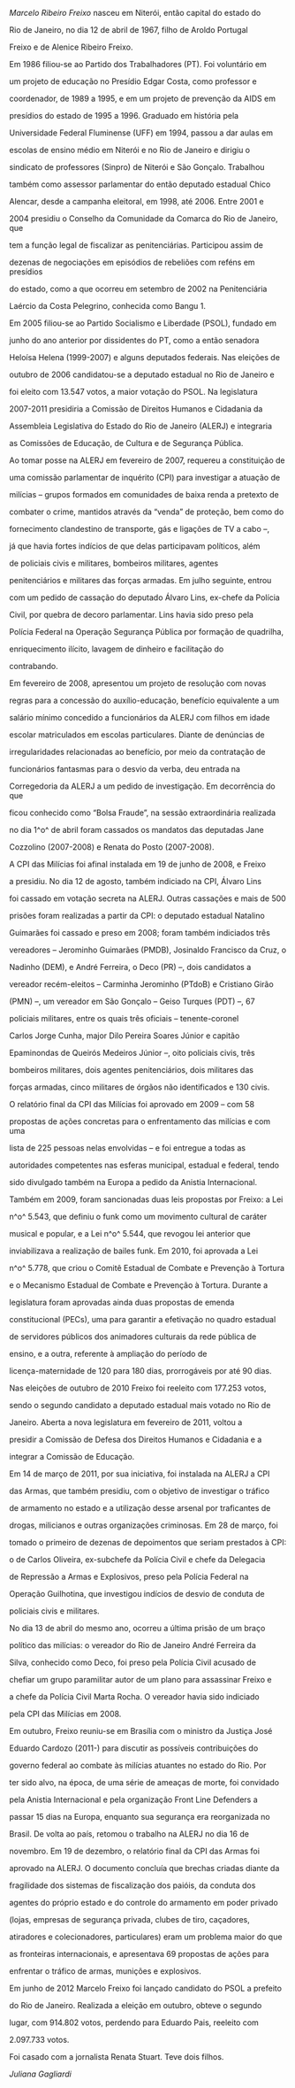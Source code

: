 

*Marcelo Ribeiro Freixo* nasceu em Niterói, então capital do estado do

Rio de Janeiro, no dia 12 de abril de 1967, filho de Aroldo Portugal

Freixo e de Alenice Ribeiro Freixo.



Em 1986 filiou-se ao Partido dos Trabalhadores (PT). Foi voluntário em

um projeto de educação no Presídio Edgar Costa, como professor e

coordenador, de 1989 a 1995, e em um projeto de prevenção da AIDS em

presídios do estado de 1995 a 1996. Graduado em história pela

Universidade Federal Fluminense (UFF) em 1994, passou a dar aulas em

escolas de ensino médio em Niterói e no Rio de Janeiro e dirigiu o

sindicato de professores (Sinpro) de Niterói e São Gonçalo. Trabalhou

também como assessor parlamentar do então deputado estadual Chico

Alencar, desde a campanha eleitoral, em 1998, até 2006. Entre 2001 e

2004 presidiu o Conselho da Comunidade da Comarca do Rio de Janeiro, que

tem a função legal de fiscalizar as penitenciárias. Participou assim de

dezenas de negociações em episódios de rebeliões com reféns em presídios

do estado, como a que ocorreu em setembro de 2002 na Penitenciária

Laércio da Costa Pelegrino, conhecida como Bangu 1.



Em 2005 filiou-se ao Partido Socialismo e Liberdade (PSOL), fundado em

junho do ano anterior por dissidentes do PT, como a então senadora

Heloísa Helena (1999-2007) e alguns deputados federais. Nas eleições de

outubro de 2006 candidatou-se a deputado estadual no Rio de Janeiro e

foi eleito com 13.547 votos, a maior votação do PSOL. Na legislatura

2007-2011 presidiria a Comissão de Direitos Humanos e Cidadania da

Assembleia Legislativa do Estado do Rio de Janeiro (ALERJ) e integraria

as Comissões de Educação, de Cultura e de Segurança Pública.



Ao tomar posse na ALERJ em fevereiro de 2007, requereu a constituição de

uma comissão parlamentar de inquérito (CPI) para investigar a atuação de

milícias – grupos formados em comunidades de baixa renda a pretexto de

combater o crime, mantidos através da “venda” de proteção, bem como do

fornecimento clandestino de transporte, gás e ligações de TV a cabo –,

já que havia fortes indícios de que delas participavam políticos, além

de policiais civis e militares, bombeiros militares, agentes

penitenciários e militares das forças armadas. Em julho seguinte, entrou

com um pedido de cassação do deputado Álvaro Lins, ex-chefe da Polícia

Civil, por quebra de decoro parlamentar. Lins havia sido preso pela

Polícia Federal na Operação Segurança Pública por formação de quadrilha,

enriquecimento ilícito, lavagem de dinheiro e facilitação do

contrabando.



Em fevereiro de 2008, apresentou um projeto de resolução com novas

regras para a concessão do auxílio-educação, benefício equivalente a um

salário mínimo concedido a funcionários da ALERJ com filhos em idade

escolar matriculados em escolas particulares. Diante de denúncias de

irregularidades relacionadas ao benefício, por meio da contratação de

funcionários fantasmas para o desvio da verba, deu entrada na

Corregedoria da ALERJ a um pedido de investigação. Em decorrência do que

ficou conhecido como “Bolsa Fraude”, na sessão extraordinária realizada

no dia 1^o^ de abril foram cassados os mandatos das deputadas Jane

Cozzolino (2007-2008) e Renata do Posto (2007-2008).



A CPI das Milícias foi afinal instalada em 19 de junho de 2008, e Freixo

a presidiu. No dia 12 de agosto, também indiciado na CPI, Álvaro Lins

foi cassado em votação secreta na ALERJ. Outras cassações e mais de 500

prisões foram realizadas a partir da CPI: o deputado estadual Natalino

Guimarães foi cassado e preso em 2008; foram também indiciados três

vereadores – Jerominho Guimarães (PMDB), Josinaldo Francisco da Cruz, o

Nadinho (DEM), e André Ferreira, o Deco (PR) –, dois candidatos a

vereador recém-eleitos – Carminha Jerominho (PTdoB) e Cristiano Girão

(PMN) –, um vereador em São Gonçalo – Geiso Turques (PDT) –, 67

policiais militares, entre os quais três oficiais – tenente-coronel

Carlos Jorge Cunha, major Dilo Pereira Soares Júnior e capitão

Epaminondas de Queirós Medeiros Júnior –, oito policiais civis, três

bombeiros militares, dois agentes penitenciários, dois militares das

forças armadas, cinco militares de órgãos não identificados e 130 civis.

O relatório final da CPI das Milícias foi aprovado em 2009 – com 58

propostas de ações concretas para o enfrentamento das milícias e com uma

lista de 225 pessoas nelas envolvidas – e foi entregue a todas as

autoridades competentes nas esferas municipal, estadual e federal, tendo

sido divulgado também na Europa a pedido da Anistia Internacional.



Também em 2009, foram sancionadas duas leis propostas por Freixo: a Lei

n^o^ 5.543, que definiu o funk como um movimento cultural de caráter

musical e popular, e a Lei n^o^ 5.544, que revogou lei anterior que

inviabilizava a realização de bailes funk. Em 2010, foi aprovada a Lei

n^o^ 5.778, que criou o Comitê Estadual de Combate e Prevenção à Tortura

e o Mecanismo Estadual de Combate e Prevenção à Tortura. Durante a

legislatura foram aprovadas ainda duas propostas de emenda

constitucional (PECs), uma para garantir a efetivação no quadro estadual

de servidores públicos dos animadores culturais da rede pública de

ensino, e a outra, referente à ampliação do período de

licença-maternidade de 120 para 180 dias, prorrogáveis por até 90 dias.



Nas eleições de outubro de 2010 Freixo foi reeleito com 177.253 votos,

sendo o segundo candidato a deputado estadual mais votado no Rio de

Janeiro. Aberta a nova legislatura em fevereiro de 2011, voltou a

presidir a Comissão de Defesa dos Direitos Humanos e Cidadania e a

integrar a Comissão de Educação.



Em 14 de março de 2011, por sua iniciativa, foi instalada na ALERJ a CPI

das Armas, que também presidiu, com o objetivo de investigar o tráfico

de armamento no estado e a utilização desse arsenal por traficantes de

drogas, milicianos e outras organizações criminosas. Em 28 de março, foi

tomado o primeiro de dezenas de depoimentos que seriam prestados à CPI:

o de Carlos Oliveira, ex-subchefe da Polícia Civil e chefe da Delegacia

de Repressão a Armas e Explosivos, preso pela Polícia Federal na

Operação Guilhotina, que investigou indícios de desvio de conduta de

policiais civis e militares.



No dia 13 de abril do mesmo ano, ocorreu a última prisão de um braço

político das milícias: o vereador do Rio de Janeiro André Ferreira da

Silva, conhecido como Deco, foi preso pela Polícia Civil acusado de

chefiar um grupo paramilitar autor de um plano para assassinar Freixo e

a chefe da Polícia Civil Marta Rocha. O vereador havia sido indiciado

pela CPI das Milícias em 2008.



Em outubro, Freixo reuniu-se em Brasília com o ministro da Justiça José

Eduardo Cardozo (2011-) para discutir as possíveis contribuições do

governo federal ao combate às milícias atuantes no estado do Rio. Por

ter sido alvo, na época, de uma série de ameaças de morte, foi convidado

pela Anistia Internacional e pela organização Front Line Defenders a

passar 15 dias na Europa, enquanto sua segurança era reorganizada no

Brasil. De volta ao país, retomou o trabalho na ALERJ no dia 16 de

novembro. Em 19 de dezembro, o relatório final da CPI das Armas foi

aprovado na ALERJ. O documento concluía que brechas criadas diante da

fragilidade dos sistemas de fiscalização dos paióis, da conduta dos

agentes do próprio estado e do controle do armamento em poder privado

(lojas, empresas de segurança privada, clubes de tiro, caçadores,

atiradores e colecionadores, particulares) eram um problema maior do que

as fronteiras internacionais, e apresentava 69 propostas de ações para

enfrentar o tráfico de armas, munições e explosivos.



Em junho de 2012 Marcelo Freixo foi lançado candidato do PSOL a prefeito

do Rio de Janeiro. Realizada a eleição em outubro, obteve o segundo

lugar, com 914.802 votos, perdendo para Eduardo Pais, reeleito com

2.097.733 votos.



Foi casado com a jornalista Renata Stuart. Teve dois filhos.



*Juliana Gagliardi*



